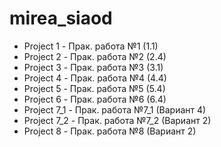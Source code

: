 # mirea_siaod

- Project 1 - Прак. работа №1 (1.1)
- Project 2 - Прак. работа №2 (2.4)
- Project 3 - Прак. работа №3 (3.1)
- Project 4 - Прак. работа №4 (4.4)
- Project 5 - Прак. работа №5 (5.4)
- Project 6 - Прак. работа №6 (6.4)
- Project 7_1 - Прак. работа №7_1 (Вариант 4)
- Project 7_2 - Прак. работа №7_2 (Вариант 2)
- Project 8 - Прак. работа №8 (Вариант 2)
